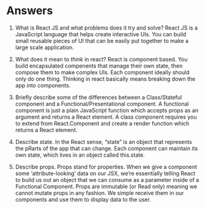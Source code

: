 # Answers

1.  What is React JS and what problems does it try and solve?
React JS is a JavaScript language that helps create interactive UIs. You can build small reusable pieces of UI that can be easily put together to make a large scale application.

2.  What does it mean to _think_ in react?
React is component based. You build encapsulated compenents that manage their own state, then compose them to make complex UIs. Each component ideally should only do one thing.  Thinking in react basically means breaking down the app into components.

3.  Briefly describe some of the differences between a Class/Stateful component and a Functional/Presentational component.
A functional component is just a plain JavaScript function which accepts props as an argument and returns a React element.
A class component requires you to extend from React.Component and create a render function which returns a React element. 

4.  Describe state.
In the React sense, “state” is an object that represents the pRarts of the app that can change. Each component can maintain its own state, which lives in an object called this.state.

5.  Describe props.
Props stand for properties. When we give a component some ‘attribute-looking’ data on our JSX, we’re essentially telling React to build us out an object that we can consume as a parameter inside of a Functional Component. Props are immutable (or Read only) meaning we cannot mutate props in any fashion. We simple receive them in our components and use them to display data to the user.